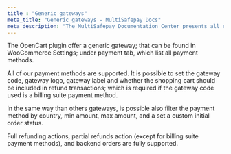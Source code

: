 ```yaml
---
title : "Generic gateways"
meta_title: "Generic gateways - MultiSafepay Docs"
meta_description: "The MultiSafepay Documentation Center presents all relevant information about our Plugins and API. You can also find support pages for payment methods, tools and general questions as well as the contact details of our Support and Integration Teams."
---
```

The OpenCart plugin offer a generic gateway; that can be found in WooCommerce Settings; under payment tab, which list all payment methods.

All of our payment methods are supported. It is possible to set the gateway code, gateway logo, gateway label and whether the shopping cart should be included in refund transactions; which is required if the gateway code used is a billing suite payment method.

In the same way than others gateways, is possible also filter the payment method by country, min amount, max amount, and a set a custom initial order status. 

Full refunding actions, partial refunds action (except for billing suite payment methods), and backend orders are fully supported.